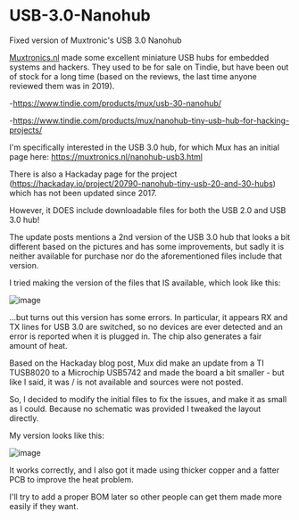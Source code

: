 # USB-3.0-Nanohub
Fixed version of Muxtronic's USB 3.0 Nanohub

[Muxtronics.nl](https://muxtronics.nl) made some excellent miniature USB hubs for embedded systems and hackers. They used to be for sale on Tindie, but have been out of stock for a long time (based on the reviews, the last time anyone reviewed them was in 2019).

-https://www.tindie.com/products/mux/usb-30-nanohub/

-https://www.tindie.com/products/mux/nanohub-tiny-usb-hub-for-hacking-projects/

I'm specifically interested in the USB 3.0 hub, for which Mux has an initial page here: https://muxtronics.nl/nanohub-usb3.html

There is also a Hackaday page for the project (https://hackaday.io/project/20790-nanohub-tiny-usb-20-and-30-hubs) which has not been updated since 2017. 

However, it DOES include downloadable files for both the USB 2.0 and USB 3.0 hub! 

The update posts mentions a 2nd version of the USB 3.0 hub that looks a bit different based on the pictures and has some improvements, but sadly it is neither available for purchase nor do the aforementioned files include that version.

I tried making the version of the files that IS available, which look like this:

![image](https://user-images.githubusercontent.com/2659987/178582313-c1c4244f-b2cd-45c7-b611-dc404fa062bb.png)

...but turns out this version has some errors. In particular, it appears RX and TX lines for USB 3.0 are switched, so no devices are ever detected and an error is reported when it is plugged in. The chip also generates a fair amount of heat.

Based on the Hackaday blog post, Mux did make an update from a TI TUSB8020 to a Microchip USB5742 and made the board a bit smaller - but like I said, it was / is not available and sources were not posted.

So, I decided to modify the initial files to fix the issues, and make it as small as I could. Because no schematic was provided I tweaked the layout directly.

My version looks like this:

![image](https://user-images.githubusercontent.com/2659987/178583483-e2c9e9d0-b11b-4ae6-a138-689d00f1c7e9.png)

It works correctly, and I also got it made using thicker copper and a fatter PCB to improve the heat problem.

I'll try to add a proper BOM later so other people can get them made more easily if they want.

